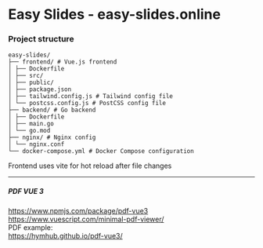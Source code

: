 # Easy Slides - easy-slides.online


### Project structure

```
easy-slides/
├── frontend/ # Vue.js frontend
│ ├── Dockerfile
│ ├── src/
│ ├── public/
│ ├── package.json
│ ├── tailwind.config.js # Tailwind config file
│ └── postcss.config.js # PostCSS config file
├── backend/ # Go backend
│ ├── Dockerfile
│ ├── main.go
│ └── go.mod
├── nginx/ # Nginx config
│ └── nginx.conf
└── docker-compose.yml # Docker Compose configuration
```
Frontend uses vite for hot reload after file changes

---
##### PDF VUE 3
https://www.npmjs.com/package/pdf-vue3  
https://www.vuescript.com/minimal-pdf-viewer/  
PDF example:  
https://hymhub.github.io/pdf-vue3/